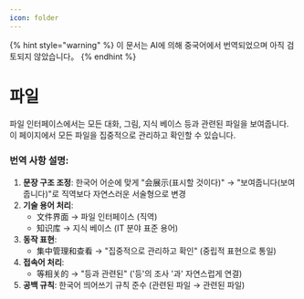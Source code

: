 ```yaml
---
icon: folder
---
```


{% hint style="warning" %}
이 문서는 AI에 의해 중국어에서 번역되었으며 아직 검토되지 않았습니다。
{% endhint %}

# 파일

파일 인터페이스에서는 모든 대화, 그림, 지식 베이스 등과 관련된 파일을 보여줍니다. 이 페이지에서 모든 파일을 집중적으로 관리하고 확인할 수 있습니다.

### 번역 사항 설명:
1. **문장 구조 조정**: 한국어 어순에 맞게 "会展示(표시할 것이다)" → "보여줍니다(보여줍니다)"로 직역보다 자연스러운 서술형으로 변경
2. **기술 용어 처리**:
   - 文件界面 → 파일 인터페이스 (직역)
   - 知识库 → 지식 베이스 (IT 분야 표준 용어)
3. **동작 표현**: 
   - 集中管理和查看 → "집중적으로 관리하고 확인" (중립적 표현으로 통일)
4. **접속어 처리**: 
   - 等相关的 → "등과 관련된" ('등'의 조사 '과' 자연스럽게 연결)
5. **공백 규칙**: 한국어 띄어쓰기 규칙 준수 (관련된 파일 → 관련된 파일)
